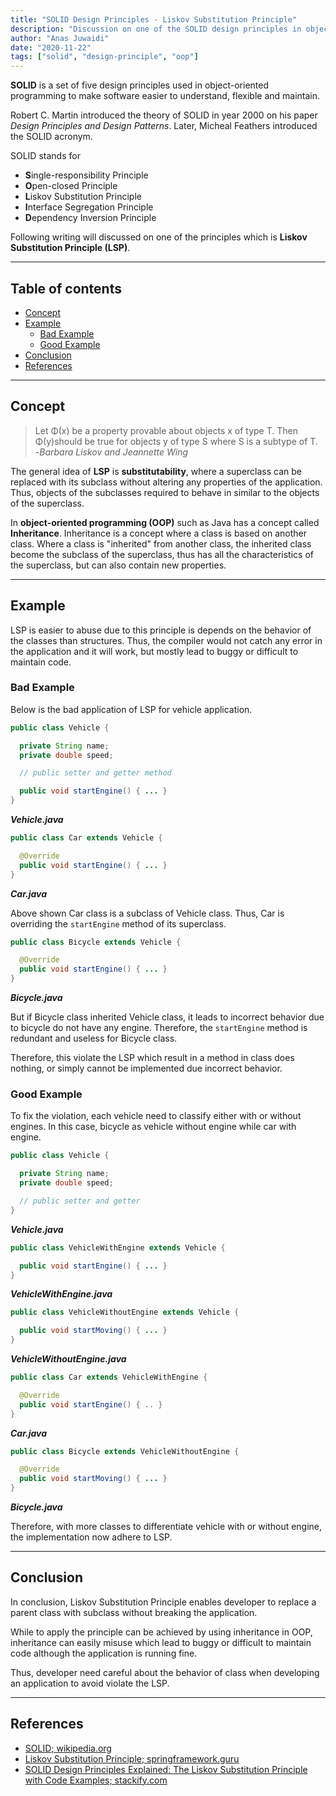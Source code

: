```yaml
---
title: "SOLID Design Principles - Liskov Substitution Principle"
description: "Discussion on one of the SOLID design principles in object-oriented software development"
author: "Anas Juwaidi"
date: "2020-11-22"
tags: ["solid", "design-principle", "oop"]
---
```


**SOLID** is a set of five design principles used in object-oriented programming to make software easier to understand, flexible and maintain.

Robert C. Martin introduced the theory of SOLID in year 2000 on his paper *Design Principles and Design Patterns*. Later, Micheal Feathers introduced the SOLID acronym.

SOLID stands for
- **S**ingle-responsibility Principle
- **O**pen-closed Principle
- **L**iskov Substitution Principle
- **I**nterface Segregation Principle
- **D**ependency Inversion Principle

Following writing will discussed on one of the principles which is **Liskov Substitution Principle (LSP)**.

---

## Table of contents
* [Concept](#concept)
* [Example](#example)
  * [Bad Example](#bad-example)
  * [Good Example](#good-example)
* [Conclusion](#conclusion)
* [References](#references)

---

<a name="concept"></a>
## Concept

> Let Φ(x) be a property provable about objects x of type T. Then Φ(y)should be true for objects y of type S where S is a subtype of T.<br/>
> -*Barbara Liskov and Jeannette Wing*

The general idea of **LSP** is **substitutability**, where a superclass can be replaced with its subclass without altering any properties of the application. Thus, objects of the subclasses required to behave in similar to the objects of the superclass.

In **object-oriented programming (OOP)** such as Java has a concept called **Inheritance**. Inheritance is a concept where a class is based on another class. Where a class is "inherited" from another class, the inherited class become the subclass of the superclass, thus has all the characteristics of the superclass, but can also contain new properties.

---

<a name="example"></a>
## Example

LSP is easier to abuse due to this principle is depends on the behavior of the classes than structures. Thus, the compiler would not catch any error in the application and it will work, but mostly lead to buggy or difficult to maintain code.

<a name="bad-example"></a>
### Bad Example

Below is the bad application of LSP for vehicle application.

```java
public class Vehicle {

  private String name;
  private double speed;

  // public setter and getter method

  public void startEngine() { ... }
}
```
***Vehicle.java***

```java
public class Car extends Vehicle {

  @Override
  public void startEngine() { ... }
}
```
***Car.java***

Above shown Car class is a subclass of Vehicle class. Thus, Car is overriding the `startEngine` method of its superclass.

```java
public class Bicycle extends Vehicle {

  @Override
  public void startEngine() { ... }
}
```
***Bicycle.java***

But if Bicycle class inherited Vehicle class, it leads to incorrect behavior due to bicycle do not have any engine. Therefore, the `startEngine` method is redundant and useless for Bicycle class.

Therefore, this violate the LSP which result in a method in class does nothing, or simply cannot be implemented due incorrect behavior.

<a name="good-example"></a>
### Good Example

To fix the violation, each vehicle need to classify either with or without engines. In this case, bicycle as vehicle without engine while car with engine.

```java
public class Vehicle {

  private String name;
  private double speed;

  // public setter and getter
}
```
***Vehicle.java***

```java
public class VehicleWithEngine extends Vehicle {

  public void startEngine() { ... }
}
```
***VehicleWithEngine.java***

```java
public class VehicleWithoutEngine extends Vehicle {

  public void startMoving() { ... }
}
```
***VehicleWithoutEngine.java***

```java
public class Car extends VehicleWithEngine {

  @Override
  public void startEngine() { .. }
}
```
***Car.java***

```java
public class Bicycle extends VehicleWithoutEngine {

  @Override
  public void startMoving() { ... }
}
```
***Bicycle.java***

Therefore, with more classes to differentiate vehicle with or without engine, the implementation now adhere to LSP.

---

<a name="conclusion"></a>
## Conclusion

In conclusion, Liskov Substitution Principle enables developer to replace a parent class with subclass without breaking the application.

While to apply the principle can be achieved by using inheritance in OOP, inheritance can easily misuse which lead to buggy or difficult to maintain code although the application is running fine.

Thus, developer need careful about the behavior of class when developing an application to avoid violate the LSP.

---

<a name="references"></a>
## References

* [SOLID; wikipedia.org](https://en.wikipedia.org/wiki/SOLID)
* [Liskov Substitution Principle; springframework.guru](https://springframework.guru/principles-of-object-oriented-design/liskov-substitution-principle/)
* [SOLID Design Principles Explained: The Liskov Substitution Principle with Code Examples; stackify.com](https://stackify.com/solid-design-liskov-substitution-principle/)
